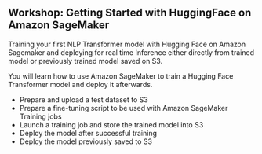 ## Workshop: **Getting Started with HuggingFace on Amazon SageMaker**

Training your first NLP Transformer model with Hugging Face on Amazon Sagemaker and deploying for real time Inference either directly from trained model or previously trained model saved on S3.

You will learn how to use Amazon SageMaker to train a Hugging Face Transformer model and deploy it afterwards.

- Prepare and upload a test dataset to S3
- Prepare a fine-tuning script to be used with Amazon SageMaker Training jobs
- Launch a training job and store the trained model into S3
- Deploy the model after successful training
- Deploy the model previously saved to S3
